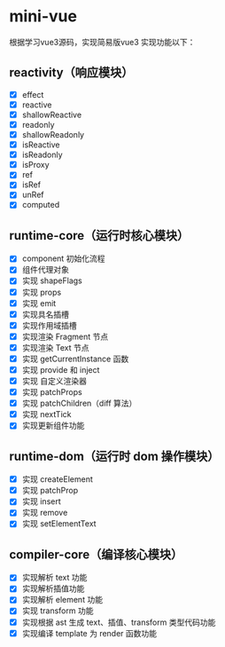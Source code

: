 # mini-vue

根据学习vue3源码，实现简易版vue3
实现功能以下：

## reactivity（响应模块）

- [x] effect
- [x] reactive
- [x] shallowReactive
- [x] readonly
- [x] shallowReadonly
- [x] isReactive
- [x] isReadonly
- [x] isProxy
- [x] ref
- [x] isRef
- [x] unRef
- [x] computed

## runtime-core（运行时核心模块）

- [x] component 初始化流程
- [x] 组件代理对象
- [x] 实现 shapeFlags
- [x] 实现 props
- [x] 实现 emit
- [x] 实现具名插槽
- [x] 实现作用域插槽
- [x] 实现渲染 Fragment 节点
- [x] 实现渲染 Text 节点
- [x] 实现 getCurrentInstance 函数
- [x] 实现 provide 和 inject
- [x] 实现 自定义渲染器
- [x] 实现 patchProps
- [x] 实现 patchChildren（diff 算法）
- [x] 实现 nextTick
- [x] 实现更新组件功能

## runtime-dom（运行时 dom 操作模块）

- [x] 实现 createElement
- [x] 实现 patchProp
- [x] 实现 insert
- [x] 实现 remove
- [x] 实现 setElementText

## compiler-core（编译核心模块）

- [x] 实现解析 text 功能
- [x] 实现解析插值功能
- [x] 实现解析 element 功能
- [x] 实现 transform 功能
- [x] 实现根据 ast 生成 text、插值、transform 类型代码功能
- [x] 实现编译 template 为 render 函数功能
